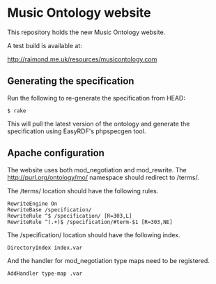 Music Ontology website
======================

This repository holds the new Music Ontology website.

A test build is available at: 

  http://raimond.me.uk/resources/musicontology.com


Generating the specification
----------------------------

Run the following to re-generate the specification from HEAD:

    $ rake

This will pull the latest version of the ontology and generate
the specification using EasyRDF's phpspecgen tool.

Apache configuration
--------------------

The website uses both mod\_negotiation and mod\_rewrite.
The http://purl.org/ontology/mo/ namespace should redirect
to /terms/.

The /terms/ location should have the following rules.

    RewriteEngine On
    RewriteBase /specification/
    RewriteRule ^$ /specification/ [R=303,L]
    RewriteRule ^(.+)$ /specification/#term-$1 [R=303,NE]

The /specification/ location should have the following index.

    DirectoryIndex index.var

And the handler for mod\_negotiation type maps need to be registered.

    AddHandler type-map .var
